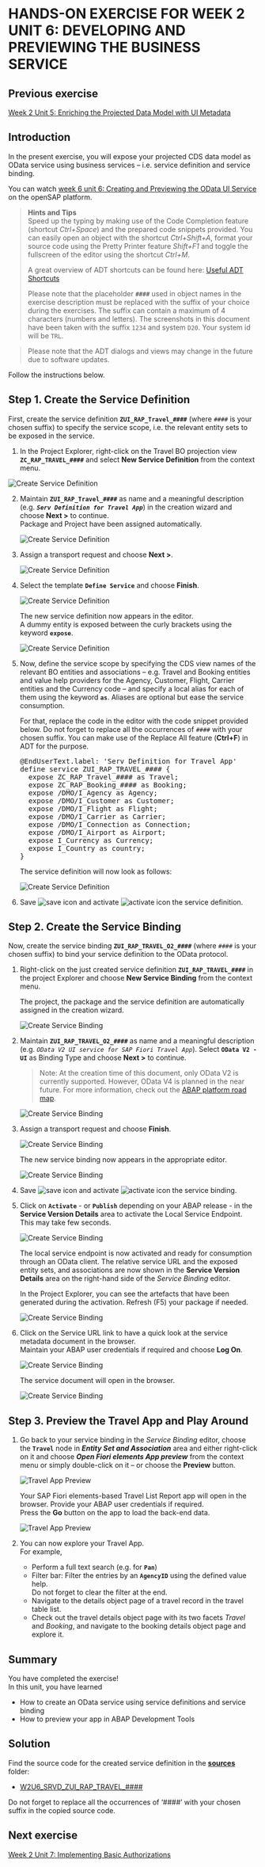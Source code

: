 # HANDS-ON EXERCISE FOR WEEK 2 UNIT 6: DEVELOPING AND PREVIEWING THE BUSINESS SERVICE

## Previous exercise
[Week 2 Unit 5: Enriching the Projected Data Model with UI Metadata](unit5.md)

## Introduction
In the present  exercise, you will expose your projected CDS data model as OData service using business services – i.e. service definition and service binding.  
    
You can watch [week 6 unit 6: Creating and Previewing the OData UI Service](https://open.sap.com/courses/cp13/items/1Q2sDNNIMgTA0IEDL6RUT3) on the openSAP platform.

> **Hints and Tips**    
> Speed up the typing by making use of the Code Completion feature (shortcut *Ctrl+Space*) and the prepared code snippets provided. 
> You can easily open an object with the shortcut *Ctrl+Shift+A*, format your source code using the Pretty Printer feature *Shift+F1* and toggle the fullscreen of the editor using the shortcut *Ctrl+M*.   
>
> A great overview of ADT shortcuts can be found here: [Useful ADT Shortcuts](https://blogs.sap.com/2013/11/21/useful-keyboard-shortcuts-for-abap-in-eclipse/)
>
> Please note that the placeholder **`####`** used in object names in the exercise description must be replaced with the suffix of your choice during the exercises. The suffix can contain a maximum of 4 characters (numbers and letters).
> The screenshots in this document have been taken with the suffix `1234` and system `D20`. Your system id will be `TRL`.

> Please note that the ADT dialogs and views may change in the future due to software updates.

Follow the instructions below.


## Step 1. Create the Service Definition
First, create the service definition **`ZUI_RAP_Travel_####`** (where `####` is your chosen suffix) to specify the service scope, i.e. the relevant entity sets to be exposed in the service.

1.	In the Project Explorer, right-click on the Travel BO projection view **`ZC_RAP_TRAVEL_####`** and select **New Service Definition** from the context menu.

![Create Service Definition](images/w2u6_01_01.png)


2.	Maintain **`ZUI_RAP_Travel_####`** as name and a meaningful description (e.g. _**`Serv Definition for Travel App`**_) in the creation wizard and choose **Next >** to continue.     
    Package and Project have been assigned automatically.  

 
    ![Create Service Definition](images/w2u6_01_02.png)


3.	Assign a transport request and choose **Next >**. 
 
    ![Create Service Definition](images/w2u6_01_03.png)

4.	Select the template **`Define Service`**  and choose **Finish**. 

    ![Create Service Definition](images/w2u6_01_04.png)

    The new service definition now appears in the editor.   
    A dummy entity is exposed between the curly brackets using the keyword **`expose`**.
 
    ![Create Service Definition](images/w2u6_01_05.png)

5.	Now, define the service scope by specifying the CDS view names of the relevant BO entities and associations – e.g. Travel and Booking entities and value help providers for the Agency, Customer, Flight, Carrier entities and the Currency code – and specify a local alias for each of them using the keyword **`as`**. Aliases are optional but ease the service consumption.   
  
    For that, replace the code in the editor with the code snippet provided below. 
    Do not forget to replace all the occurrences of `####` with your chosen suffix. You can make use of the Replace All feature (**Ctrl+F**) in ADT for the purpose.

    <pre>
    @EndUserText.label: 'Serv Definition for Travel App'
    define service ZUI_RAP_TRAVEL_#### {
      expose ZC_RAP_Travel_#### as Travel;
      expose ZC_RAP_Booking_#### as Booking;
      expose /DMO/I_Agency as Agency;
      expose /DMO/I_Customer as Customer;
      expose /DMO/I_Flight as Flight;
      expose /DMO/I_Carrier as Carrier;
      expose /DMO/I_Connection as Connection;
      expose /DMO/I_Airport as Airport;
      expose I_Currency as Currency;
      expose I_Country as country;
    }
    </pre>
    
    The service definition will now look as follows:  

    ![Create Service Definition](images/w2u6_01_06.png)

6.	Save ![save icon](images/adt_save.png) and activate ![activate icon](images/adt_activate.png) the service definition.

    
## Step 2. Create the Service Binding
Now, create the service binding **`ZUI_RAP_TRAVEL_O2_####`** (where `####` is your chosen suffix)  to bind your service definition to the OData protocol.  

1.	Right-click on the just created service definition **`ZUI_RAP_TRAVEL_####`** in the project Explorer and choose **New Service Binding** from the context menu.   
        
    The project, the package and the service definition are automatically assigned in the creation wizard.

    ![Create Service Binding](images/w2u6_02_01.png)

2.	Maintain **`ZUI_RAP_TRAVEL_O2_####`**  as name and a meaningful description (e.g. _`OData V2 UI service for SAP Fiori Travel App`_).     Select **`OData V2 - UI`** as Binding Type and choose **Next >** to continue.  
     
    >Note: At the creation time of this document, only OData V2 is currently supported. However, OData V4 is planned in the near future.
    >For more information, check out the [ABAP platform road map](https://roadmaps.sap.com/board?range=CURRENT-LAST&PRODUCT=6EAE8B28C5D91EDA9FF40F3CC2DBE0E6&PRODUCT=73555000100800001164).  
    
    ![Create Service Binding](images/w2u6_02_02.png)
    
3.	Assign a transport request and choose **Finish**.  
     
    ![Create Service Binding](images/w2u6_02_03.png)

    The new service binding now appears in the appropriate editor.  
     
    ![Create Service Binding](images/w2u6_02_04.png)

4. Save ![save icon](images/adt_save.png) and activate ![activate icon](images/adt_activate.png) the service binding.	

5. Click on **`Activate`** - or **`Publish`** depending on your ABAP release - in the **Service Version Details** area to activate the Local Service Endpoint. This may take few seconds.
 
    ![Create Service Binding](images/w2u6_02_05.png)

    
    The local service endpoint is now activated and ready for consumption through an OData client. The relative service URL and the exposed entity sets, and associations are now shown in the **Service Version Details** area on the right-hand side of the _Service Binding_ editor.   
        
    In the Project Explorer, you can see the artefacts that have been generated during the activation. Refresh (F5) your package if needed.  
    
    ![Create Service Binding](images/w2u6_02_06.png)
    
6.	Click on the Service URL link to have a quick look at the service metadata document in the browser.  
    Maintain your ABAP user credentials if required and choose **Log On**.  
    
    ![Create Service Binding](images/w2u6_02_07.png)


    The service document will open in the browser.  
         
    ![Create Service Binding](images/w2u6_02_08.png)
    
## Step 3. Preview the Travel App and Play Around

1. Go back to your service binding in the _Service Binding_ editor, choose the **`Travel`** node in _**Entity Set and Association**_ area and either right-click on it and choose _**Open Fiori elements App preview**_ from the context menu or simply double-click on it – or choose the **Preview** button.  
     
    ![Travel App Preview](images/w2u6_03_01.png)

    Your SAP Fiori elements-based Travel List Report app will open in the browser. Provide your ABAP user credentials if required.  
    Press the **Go** button on the app to load the back-end data.   
       
     ![Travel App Preview](images/w2u6_03_02.png)

2. You can now explore your Travel App.  
    For example,  
    - Perform a full text search (e.g. for **`Pan`**)
    - Filter bar: Filter the entries by an **`AgencyID`** using the defined value help.  
      Do not forget to clear the filter at the end. 
    - Navigate to the details object page of a travel record in the travel table list.
    - Check out the travel details object page with its two facets _Travel_ and _Booking_, and navigate to the booking details object page and explore it.

## Summary
You have completed the exercise!  
In this unit, you have learned 
-	How to create an OData service using service definitions and service binding 
-	How to preview your app in ABAP Development Tools

## Solution
Find the source code for the created service definition in the **[sources](/week2/sources)** folder:
-	[W2U6_SRVD_ZUI_RAP_TRAVEL_####](/week2/sources/W2U6_SRVD_ZUI_RAP_TRAVEL.txt)
    
Do not forget to replace all the occurrences of ‘####’ with your chosen suffix in the copied source code.
  
## Next exercise
[Week 2 Unit 7: Implementing Basic Authorizations](unit7.md)

